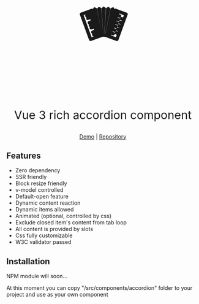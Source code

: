 <h2 align="center" style="font-size: 120px">🪗</h2>
<p align="center" style="font-size: 30px">Vue 3 rich accordion component</span>
<p align="center">
  <a href="https://sticker0ne.github.io/vue3-rich-accordion/">Demo</a> |
  <a href="https://github.com/sticker0ne/vue3-rich-accordion">Repository</a>
</p>

<h2>Features</h2>
<ul>
    <li>Zero dependency</li>
    <li>SSR friendly</li>
    <li>Block resize friendly</li>
    <li>v-model controlled</li>
    <li>Default-open feature</li>
    <li>Dynamic content reaction</li>
    <li>Dynamic items allowed</li>
    <li>Animated (optional, controlled by css)</li>
    <li>Exclude closed item's content from tab loop</li>
    <li>All content is provided by slots</li>
    <li>Css fully customizable</li>
    <li>W3C validator passed</li>
</ul>
<h2>Installation</h2>
NPM module will soon...

At this moment you can copy "/src/components/accordion" folder to your project and use as your own component
